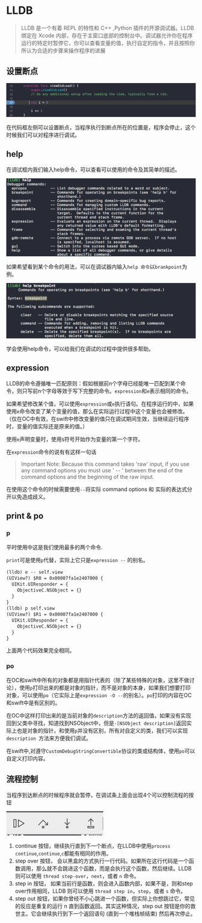 # LLDB

> LLDB 是一个有着 REPL 的特性和 C++ ,Python 插件的开源调试器。LLDB 绑定在 Xcode 内部，存在于主窗口底部的控制台中。调试器允许你在程序运行的特定时暂停它，你可以查看变量的值，执行自定的指令，并且按照你所认为合适的步骤来操作程序的进展

## 设置断点

![](../../image/1529559884411.jpg)

在代码框左侧可以设置断点，当程序执行到断点所在的位置是，程序会停止，这个时候我们可以对程序进行调试。

## help

在调试框内我们输入help命令，可以查看可以使用的命令及其简单的描述。

![](../../image/20180621135123.png)

如果希望看到某个命令的用法，可以在调试器内输入`help 命令`以`brankpoint`为例。

![](../../image/20180621135626.png)

学会使用help命令，可以给我们在调试的过程中提供很多帮助。

## expression

LLDB的命令遵循唯一匹配原则：假如根据前n个字母已经能唯一匹配到某个命令，则只写前n个字母等效于写下完整的命令。`expression`和`e`表示相同的命令。

如果希望修改某个值，可以使用`expression`或`e`执行语句。在程序运行的中，如果使用`e`命令改变了某个变量的值，那么在实际运行过程中这个变量也会被修改。（仅在OC中有效，在swift中修改变量的值只在调试期间生效，当继续运行程序时，变量的值实际还是原来的值。）

使用`e`声明变量时，使用`$`符号开始作为变量的第一个字符。

在`expression`命令的说有有这样一句话

> Important Note: Because this command takes 'raw' input, if you use any
     command options you must use ' -- ' between the end of the command options
     and the beginning of the raw input.

在使用这个命令的时候需要使用` -- `将实际 command options 和 实际的表达式分开以免造成歧义。

## print & po

### p

平时使用中这是我们使用最多的两个命令.

`print`可是使用`p`代替，实际上它只是` expression -- ` 的别名。

	(lldb) e -- self.view
	(UIView?) $R0 = 0x00007fa1e2407000 {
	  UIKit.UIResponder = {
	    ObjectiveC.NSObject = {}
	  }
	}
	(lldb) p self.view
	(UIView?) $R1 = 0x00007fa1e2407000 {
	  UIKit.UIResponder = {
	    ObjectiveC.NSObject = {}
	  }
	}

上面两个代码效果完全相同。

### po


在OC和swift中所有的对象都是用指针代表的（除了某些特殊的对象，这里不做讨论），使用`p`打印出来的都是对象的指针，而不是对象的本身，如果我们想要打印对象，可以使用` po `（它实际上是`expression -O --`的别名）。`po`打印的内容在OC和swift中是有区别的。

在OC中这样打印出来的是当前对象的`description`方法的返回值，如果没有实现回到父类中寻找，知道找到NSObject中，但是`-[NSObject description]`返回实际上也是对象的指针，和使用`p`并没有区别，所有对自定义的类，我们可以实现`description `方法来方便我们调试。

在swift中,对遵守`CustomDebugStringConvertible`协议的类或结构体，使用` po `可以自定义打印内容。

## 流程控制

当程序到达断点的时候程序就会暂停，在调试条上面会出现4个可以控制流程的按钮

![](../../image/20180621184515.png)

1. continue 按钮，继续执行直到下一个断点，在LLDB中使用`process continue`,`continue`,`c`都能有相同的作用。
2. step over 按钮， 会以黑盒的方式执行一行代码。如果所在这行代码是一个函数调用，那么就不会跳进这个函数，而是会执行这个函数，然后继续。LLDB 则可以使用 `thread step-over`，`next`，或者 `n` 命令。
3. step in 按钮， 如果当前行是函数，则会进入函数内部，如果不是，则和step over作用相同，LLDB 则可以使用 `thread step in`，`step`，或者 `s` 命令。
4. step out 按钮，如果你曾经不小心跳进一个函数，但实际上你想跳过它，常见的反应是重复的运行 n 直到函数返回。其实这种情况，step out 按钮是你的救世主。它会继续执行到下一个返回语句 (直到一个堆栈帧结束) 然后再次停止。







